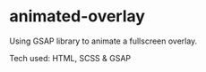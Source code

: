 # animated-overlay

Using GSAP library to animate a fullscreen overlay.

Tech used: HTML, SCSS & GSAP
